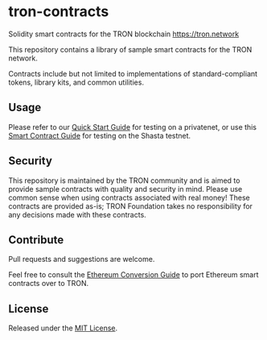# tron-contracts
Solidity smart contracts for the TRON blockchain https://tron.network

This repository contains a library of sample smart contracts for the TRON network.

Contracts include but not limited to implementations of standard-compliant tokens, library kits, and common utilities.

## Usage

Please refer to our [Quick Start Guide](https://developers.tron.network/docs/getting-started-1) for testing on a privatenet, or use this [Smart Contract Guide](https://developers.tron.network/docs/deploying) for testing on the Shasta testnet.

## Security

This repository is maintained by the TRON community and is aimed to provide sample contracts with quality and security in mind. Please use common sense when using contracts associated with real money! These contracts are provided as-is; TRON Foundation takes no responsibility for any decisions made with these contracts.

## Contribute

Pull requests and suggestions are welcome.

Feel free to consult the [Ethereum Conversion Guide](https://developers.tron.network/docs/converting-ethereum-contracts-to-tron) to port Ethereum smart contracts over to TRON.

## License

Released under the [MIT License](LICENSE).
